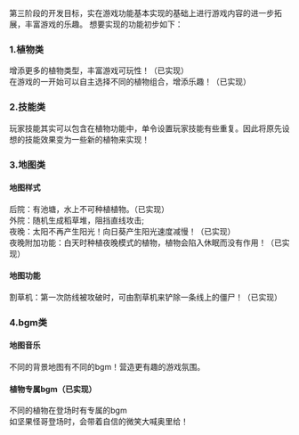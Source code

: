 第三阶段的开发目标，实在游戏功能基本实现的基础上进行游戏内容的进一步拓展，丰富游戏的乐趣。
想要实现的功能初步如下：



### 1.植物类
增添更多的植物类型，丰富游戏可玩性！（已实现）  
在游戏的一开始可以自主选择不同的植物组合，增添乐趣！（已实现）

### 2.技能类
玩家技能其实可以包含在植物功能中，单令设置玩家技能有些重复。因此将原先设想的技能效果变为一些新的植物来实现！  



### 3.地图类
#### 地图样式
后院：有池塘，水上不可种植植物。（已实现）  
外院：随机生成稻草堆，阻挡直线攻击;   
夜晚：太阳不再产生阳光！向日葵产生阳光速度减慢！（已实现）  
夜晚附加功能：白天时种植夜晚模式的植物，植物会陷入休眠而没有作用！（已实现）  

#### 地图功能
割草机：第一次防线被攻破时，可由割草机来铲除一条线上的僵尸！（已实现）




### 4.bgm类
#### 地图音乐
不同的背景地图有不同的bgm！营造更有趣的游戏氛围。
#### 植物专属bgm（已实现）
不同的植物在登场时有专属的bgm  
如坚果怪哥登场时，会带着自信的微笑大喊奥里给！

 


